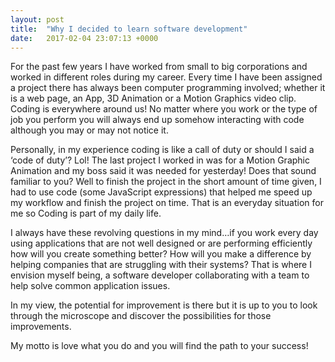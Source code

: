 ```yaml
---
layout: post
title:  "Why I decided to learn software development"
date:   2017-02-04 23:07:13 +0000
---
```



For the past few years I have worked from small to big corporations and worked in different roles during my career.  Every time I have been assigned a project there has always been computer programming involved; whether it is a web page, an App, 3D Animation or a Motion Graphics video clip.  Coding is everywhere around us!  No matter where you work or the type of job you perform you will always end up somehow interacting with code although you may or may not notice it.
 
Personally, in my experience coding is like a call of duty or should I said a ‘code of duty’? Lol!
The last project I worked in was for a Motion Graphic Animation and my boss said it was needed for yesterday!  Does that sound familiar to you? Well to finish the project in the short amount of time given, I had to use code (some JavaScript expressions) that helped me speed up my workflow and finish the project on time. That is an everyday situation for me so Coding is part of my daily life. 
 
I always have these revolving questions in my mind…if you work every day using applications that are not well designed or are performing efficiently how will you create something better?  How will you make a difference by helping companies that are struggling with their systems?  That is where I envision myself being, a software developer collaborating with a team to help solve common application issues.
 
In my view, the potential for improvement is there but it is up to you to look through the microscope and discover the possibilities for those improvements.
 
My motto is love what you do and you will find the path to your success!

